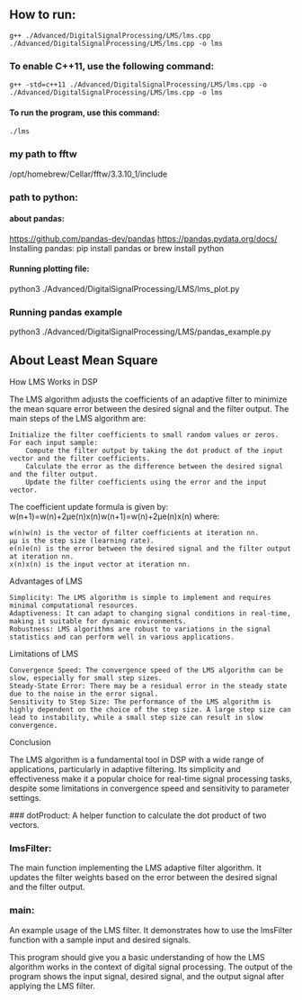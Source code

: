## How to run:
    g++ ./Advanced/DigitalSignalProcessing/LMS/lms.cpp ./Advanced/DigitalSignalProcessing/LMS/lms.cpp -o lms 
### To enable C++11, use the following command:
    g++ -std=c++11 ./Advanced/DigitalSignalProcessing/LMS/lms.cpp -o ./Advanced/DigitalSignalProcessing/LMS/lms.cpp -o lms
#### To run the program, use this command:
    ./lms

### my path to fftw
/opt/homebrew/Cellar/fftw/3.3.10_1/include

### path to python:
#### about pandas:
https://github.com/pandas-dev/pandas
https://pandas.pydata.org/docs/
Installing pandas:
pip install pandas
or
brew install python

#### Running plotting file:
python3 ./Advanced/DigitalSignalProcessing/LMS/lms_plot.py

### Running pandas example
python3 ./Advanced/DigitalSignalProcessing/LMS/pandas_example.py

## About Least Mean Square

How LMS Works in DSP

The LMS algorithm adjusts the coefficients of an adaptive filter to minimize the mean square error between the desired signal and the filter output. The main steps of the LMS algorithm are:

    Initialize the filter coefficients to small random values or zeros.
    For each input sample:
        Compute the filter output by taking the dot product of the input vector and the filter coefficients.
        Calculate the error as the difference between the desired signal and the filter output.
        Update the filter coefficients using the error and the input vector.

The coefficient update formula is given by:
w(n+1)=w(n)+2μe(n)x(n)w(n+1)=w(n)+2μe(n)x(n)
where:

    w(n)w(n) is the vector of filter coefficients at iteration nn.
    μμ is the step size (learning rate).
    e(n)e(n) is the error between the desired signal and the filter output at iteration nn.
    x(n)x(n) is the input vector at iteration nn.

Advantages of LMS

    Simplicity: The LMS algorithm is simple to implement and requires minimal computational resources.
    Adaptiveness: It can adapt to changing signal conditions in real-time, making it suitable for dynamic environments.
    Robustness: LMS algorithms are robust to variations in the signal statistics and can perform well in various applications.

Limitations of LMS

    Convergence Speed: The convergence speed of the LMS algorithm can be slow, especially for small step sizes.
    Steady-State Error: There may be a residual error in the steady state due to the noise in the error signal.
    Sensitivity to Step Size: The performance of the LMS algorithm is highly dependent on the choice of the step size. A large step size can lead to instability, while a small step size can result in slow convergence.

Conclusion

The LMS algorithm is a fundamental tool in DSP with a wide range of applications, particularly in adaptive filtering. Its simplicity and effectiveness make it a popular choice for real-time signal processing tasks, despite some limitations in convergence speed and sensitivity to parameter settings.

### dotProduct: 
A helper function to calculate the dot product of two vectors.
### lmsFilter: 
The main function implementing the LMS adaptive filter algorithm. It updates the filter weights based on the error between the desired signal and the filter output.
### main: 
An example usage of the LMS filter. It demonstrates how to use the lmsFilter function with a sample input and desired signals.

This program should give you a basic understanding of how the LMS algorithm works in the context of digital signal processing. The output of the program shows the input signal, desired signal, and the output signal after applying the LMS filter.